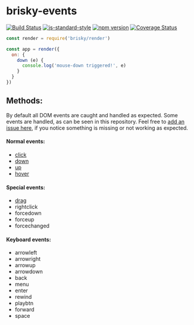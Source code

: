# brisky-events

[![Build Status](https://travis-ci.org/vigour-io/brisky-events.svg?branch=master)](https://travis-ci.org/vigour-io/brisky-events)
[![js-standard-style](https://img.shields.io/badge/code%20style-standard-brightgreen.svg)](http://standardjs.com/)
[![npm version](https://badge.fury.io/js/brisky-events.svg)](https://badge.fury.io/js/brisky-events)
[![Coverage Status](https://coveralls.io/repos/github/vigour-io/brisky-events/badge.svg?branch=master)](https://coveralls.io/github/vigour-io/brisky-events?branch=master)

```javascript
const render = require('brisky/render')

const app = render({
  on: {
    down (e) {
      console.log('mouse-down triggered!', e)
    }
  }
})
```

## Methods:

By default all DOM events are caught and handled as expected. Some events are handled, as can be seen in this repository. Feel free to [add an issue here](https://github.com/vigour-io/brisky-events/issues), if you notice something is missing or not working as expected.

#### Normal events:

* [click](http://www.w3schools.com/jsref/event_onclick.asp)
* [down](http://www.w3schools.com/jsref/event_onmousedown.asp)
* [up](http://www.w3schools.com/jsref/event_onmouseup.asp)
* [hover](http://www.w3schools.com/jsref/event_onmouseover.asp)


#### Special events:

* [drag](http://www.w3schools.com/html/html5_draganddrop.asp)
* rightclick
* forcedown
* forceup
* forcechanged


#### Keyboard events:

* arrowleft
* arrowright
* arrowup
* arrowdown
* back
* menu
* enter
* rewind
* playbtn
* forward
* space

